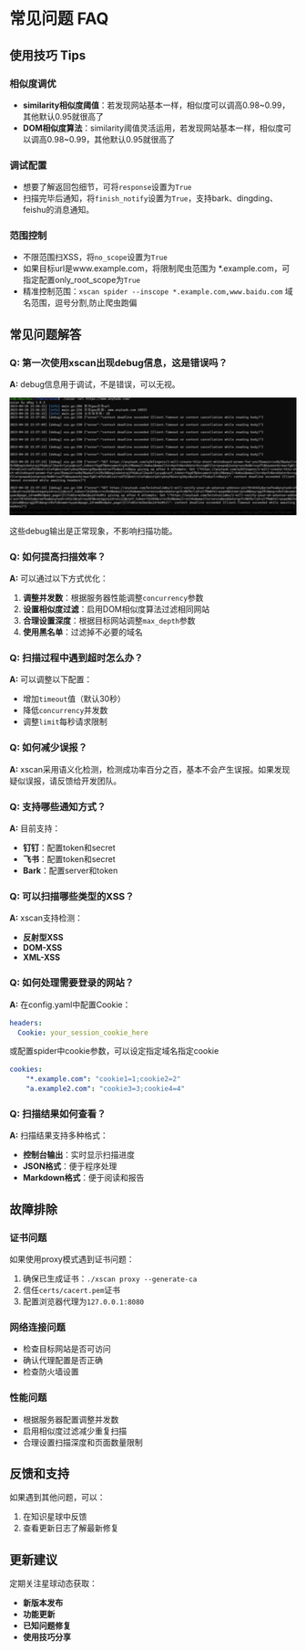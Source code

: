 # 常见问题 FAQ

## 使用技巧 Tips

### 相似度调优

- **similarity相似度阈值**：若发现网站基本一样，相似度可以调高0.98~0.99，其他默认0.95就很高了
- **DOM相似度算法**：similarity阈值灵活运用，若发现网站基本一样，相似度可以调高0.98~0.99，其他默认0.95就很高了

### 调试配置

- 想要了解返回包细节，可将`response`设置为`True`
- 扫描完毕后通知，将`finish_notify`设置为`True`，支持bark、dingding、feishu的消息通知。

### 范围控制

- 不限范围扫XSS，将`no_scope`设置为`True`
- 如果目标url是www.example.com，将限制爬虫范围为 *.example.com，可指定配置only_root_scope为`True`
- 精准控制范围：`xscan spider --inscope *.example.com,www.baidu.com`  域名范围，逗号分割,防止爬虫跑偏

## 常见问题解答

### Q: 第一次使用xscan出现debug信息，这是错误吗？

**A:** debug信息用于调试，不是错误，可以无视。

![image-20250717234550725](./assets/image-20250717234550725.png)

这些debug输出是正常现象，不影响扫描功能。

### Q: 如何提高扫描效率？

**A:** 可以通过以下方式优化：

1. **调整并发数**：根据服务器性能调整`concurrency`参数
2. **设置相似度过滤**：启用DOM相似度算法过滤相同网站
3. **合理设置深度**：根据目标网站调整`max_depth`参数
4. **使用黑名单**：过滤掉不必要的域名

### Q: 扫描过程中遇到超时怎么办？

**A:** 可以调整以下配置：

- 增加`timeout`值（默认30秒）
- 降低`concurrency`并发数
- 调整`limit`每秒请求限制

### Q: 如何减少误报？

**A:** xscan采用语义化检测，检测成功率百分之百，基本不会产生误报。如果发现疑似误报，请反馈给开发团队。

### Q: 支持哪些通知方式？

**A:** 目前支持：

- **钉钉**：配置token和secret
- **飞书**：配置token和secret  
- **Bark**：配置server和token

### Q: 可以扫描哪些类型的XSS？

**A:** xscan支持检测：

- **反射型XSS**
- **DOM-XSS**
- **XML-XSS**

### Q: 如何处理需要登录的网站？

**A:** 在config.yaml中配置Cookie：

```yaml
headers:
  Cookie: your_session_cookie_here
```

或配置spider中cookie参数，可以设定指定域名指定cookie

```yaml
cookies:
	"*.example.com": "cookie1=1;cookie2=2"
	"a.example2.com": "cookie3=3;cookie4=4"
```

### Q: 扫描结果如何查看？

**A:** 扫描结果支持多种格式：

- **控制台输出**：实时显示扫描进度
- **JSON格式**：便于程序处理
- **Markdown格式**：便于阅读和报告

## 故障排除

### 证书问题

如果使用proxy模式遇到证书问题：

1. 确保已生成证书：`./xscan proxy --generate-ca`
2. 信任`certs/cacert.pem`证书
3. 配置浏览器代理为`127.0.0.1:8080`

### 网络连接问题

- 检查目标网站是否可访问
- 确认代理配置是否正确
- 检查防火墙设置

### 性能问题

- 根据服务器配置调整并发数
- 启用相似度过滤减少重复扫描
- 合理设置扫描深度和页面数量限制

## 反馈和支持

如果遇到其他问题，可以：

1. 在知识星球中反馈
2. 查看更新日志了解最新修复

## 更新建议

定期关注星球动态获取：

- **新版本发布**
- **功能更新**
- **已知问题修复**
- **使用技巧分享** 